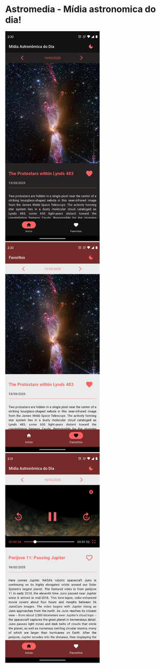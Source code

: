 # Astromedia - Mídia astronomica do dia!

<img src="https://github.com/alexandrofuchs/astromedia/blob/main/imgs/dark_theme.png" width="300"> <img src="https://github.com/alexandrofuchs/astromedia/blob/main/imgs/light_theme.png" width="300"> <img src="https://github.com/alexandrofuchs/astromedia/blob/main/imgs/video_player.png" width="300">
